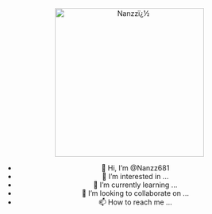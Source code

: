 <div align="center">
<img src="https://telegra.ph/file/fbbb43553b889d318e265.jpg" alt="Nanzzï¿½" width="300" />


- 👋 Hi, I’m @Nanzz681
- 👀 I’m interested in ...
- 🌱 I’m currently learning ...
- 💞️ I’m looking to collaborate on ...
- 📫 How to reach me ...

<!---
Nanzz681/Nanzz681 is a ✨ special ✨ repository because its `README.md` (this file) appears on your GitHub profile.
You can click the Preview link to take a look at your changes.
--->
